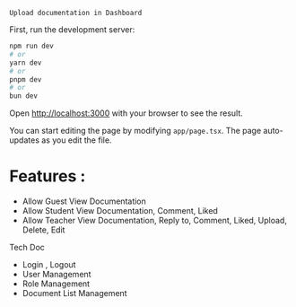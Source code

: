 `Upload documentation in Dashboard`

First, run the development server:

```bash
npm run dev
# or
yarn dev
# or
pnpm dev
# or
bun dev
```

Open [http://localhost:3000](http://localhost:3000) with your browser to see the result.

You can start editing the page by modifying `app/page.tsx`. The page auto-updates as you edit the file.


# Features :
- Allow Guest View Documentation
- Allow Student View Documentation, Comment, Liked
- Allow Teacher View Documentation, Reply to, Comment, Liked, Upload, Delete, Edit

Tech Doc
- Login , Logout
- User Management
- Role Management
- Document List Management




